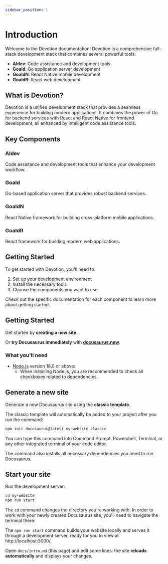```yaml
---
sidebar_position: 1
---
```


# Introduction

Welcome to the Devotion documentation! Devotion is a comprehensive full-stack development stack that combines several powerful tools:

- **Aldev**: Code assistance and development tools
- **Goald**: Go application server development
- **GoaldN**: React Native mobile development
- **GoaldR**: React web development

## What is Devotion?

Devotion is a unified development stack that provides a seamless experience for building modern applications. It combines the power of Go for backend services with React and React Native for frontend development, all enhanced by intelligent code assistance tools.

## Key Components

### Aldev
Code assistance and development tools that enhance your development workflow.

### Goald
Go-based application server that provides robust backend services.

### GoaldN
React Native framework for building cross-platform mobile applications.

### GoaldR
React framework for building modern web applications.

## Getting Started

To get started with Devotion, you'll need to:

1. Set up your development environment
2. Install the necessary tools
3. Choose the components you want to use

Check out the specific documentation for each component to learn more about getting started.

## Getting Started

Get started by **creating a new site**.

Or **try Docusaurus immediately** with **[docusaurus.new](https://docusaurus.new)**.

### What you'll need

- [Node.js](https://nodejs.org/en/download/) version 18.0 or above:
  - When installing Node.js, you are recommended to check all checkboxes related to dependencies.

## Generate a new site

Generate a new Docusaurus site using the **classic template**.

The classic template will automatically be added to your project after you run the command:

```bash
npm init docusaurus@latest my-website classic
```

You can type this command into Command Prompt, Powershell, Terminal, or any other integrated terminal of your code editor.

The command also installs all necessary dependencies you need to run Docusaurus.

## Start your site

Run the development server:

```bash
cd my-website
npm run start
```

The `cd` command changes the directory you're working with. In order to work with your newly created Docusaurus site, you'll need to navigate the terminal there.

The `npm run start` command builds your website locally and serves it through a development server, ready for you to view at http://localhost:3000/.

Open `docs/intro.md` (this page) and edit some lines: the site **reloads automatically** and displays your changes.
